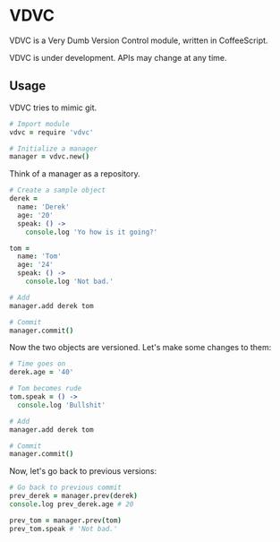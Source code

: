 # VDVC

VDVC is a Very Dumb Version Control module, written in CoffeeScript.

VDVC is under development.  APIs may change at any time.

## Usage

VDVC tries to mimic git.
    
```coffeescript
# Import module
vdvc = require 'vdvc'

# Initialize a manager
manager = vdvc.new()
```

Think of a manager as a repository.

```coffeescript
# Create a sample object
derek =
  name: 'Derek'
  age: '20'
  speak: () ->
    console.log 'Yo how is it going?'

tom =
  name: 'Tom'
  age: '24'
  speak: () ->
    console.log 'Not bad.'

# Add
manager.add derek tom

# Commit
manager.commit()
```

Now the two objects are versioned.  Let's make some changes to them:
    
```coffeescript
# Time goes on
derek.age = '40'

# Tom becomes rude
tom.speak = () ->
  console.log 'Bullshit'

# Add
manager.add derek tom

# Commit
manager.commit()
```

Now, let's go back to previous versions:

```coffeescript
# Go back to previous commit
prev_derek = manager.prev(derek)
console.log prev_derek.age # 20

prev_tom = manager.prev(tom)
prev_tom.speak # 'Not bad.'
```